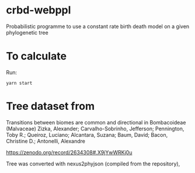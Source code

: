 # crbd-webppl
Probabilistic programme to use a constant rate birth death model on a given phylogenetic tree

# To calculate
Run:
```
yarn start
```

# Tree dataset from
Transitions between biomes are common and directional in Bombacoideae (Malvaceae)
 Zizka, Alexander;  Carvalho-Sobrinho, Jefferson;  Pennington, Toby R.; Queiroz, Luciano; Alcantara, Suzana; Baum, David;  Bacon, Christine D.;  Antonelli, Alexandre

https://zenodo.org/record/2634308#.X9jYwWRKj0u

Tree was converted with nexus2phyjson (compiled from the repository)‚